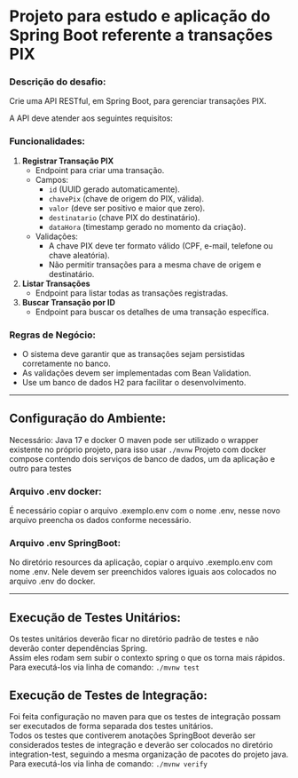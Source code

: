 # Projeto para estudo e aplicação do Spring Boot referente a transações PIX

### **Descrição do desafio:**

Crie uma API RESTful, em Spring Boot, para gerenciar transações PIX.

A API deve atender aos seguintes requisitos:

### **Funcionalidades:**

1. **Registrar Transação PIX**
    - Endpoint para criar uma transação.
    - Campos:
        - `id` (UUID gerado automaticamente).
        - `chavePix` (chave de origem do PIX, válida).
        - `valor` (deve ser positivo e maior que zero).
        - `destinatario` (chave PIX do destinatário).
        - `dataHora` (timestamp gerado no momento da criação).
    - Validações:
        - A chave PIX deve ter formato válido (CPF, e-mail, telefone ou chave aleatória).
        - Não permitir transações para a mesma chave de origem e destinatário.
2. **Listar Transações**
    - Endpoint para listar todas as transações registradas.
3. **Buscar Transação por ID**
    - Endpoint para buscar os detalhes de uma transação específica.

### **Regras de Negócio:**

- O sistema deve garantir que as transações sejam persistidas corretamente no banco.
- As validações devem ser implementadas com Bean Validation.
- Use um banco de dados H2 para facilitar o desenvolvimento.

________________________________________________________________________________________________________________________

## Configuração do Ambiente:

Necessário: Java 17 e docker
O maven pode ser utilizado o wrapper existente no próprio projeto, para isso usar `./mvnw`
Projeto com docker compose contendo dois serviços de banco de dados, um da aplicação e outro para testes

### Arquivo .env docker:
É necessário copiar o arquivo .exemplo.env com o nome .env, nesse novo arquivo preencha os dados conforme necessário.

### Arquivo .env SpringBoot:
No diretório resources da aplicação, copiar o arquivo .exemplo.env com nome .env. Nele devem ser preenchidos valores iguais aos colocados no arquivo .env do docker.

________________________________________________________________________________________________________________________
## Execução de Testes Unitários:
Os testes unitários deverão ficar no diretório padrão de testes e não deverão conter dependências Spring.  
Assim eles rodam sem subir o contexto spring o que os torna mais rápidos.  
Para executá-los via linha de comando:
`./mvnw test`

## Execução de Testes de Integração:
Foi feita configuração no maven para que os testes de integração possam ser executados de forma separada dos testes unitários.  
Todos os testes que contiverem anotações SpringBoot deverão ser considerados testes de integração e deverão ser colocados no diretório integration-test, seguindo a mesma organização de pacotes do projeto java.
Para executá-los via linha de comando:
`./mvnw verify`